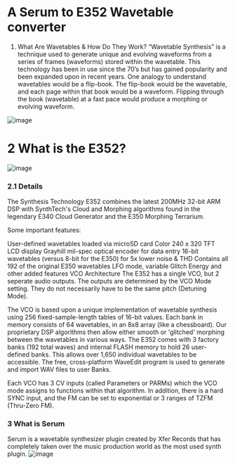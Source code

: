 #  A Serum to E352 Wavetable converter


1. What Are Wavetables & How Do They Work?
“Wavetable Synthesis” is a technique used to generate unique and evolving waveforms from a series of frames (waveforms) stored within the wavetable. 
This technology has been in use since the 70’s but has gained popularity and been expanded upon in recent years. 
One analogy to understand wavetables would be a flip-book. The flip-book would be the wavetable, and each page within that book would be a waveform. 
Flipping through the book (wavetable) at a fast pace would produce a morphing or evolving waveform.

![image](https://gravitascreate.com/wp-content/uploads/2021/01/flipbook-gif.gif)



# 2 What is the E352?


![image](https://user-images.githubusercontent.com/3820011/210415586-1f957da1-4702-4733-96d9-438fef5e729f.png)


### 2.1 Details

The Synthesis Technology E352 combines the latest 200MHz 32-bit ARM DSP with SynthTech's Cloud and Morphing algorithms 
found in the legendary E340 Cloud Generator and the E350 Morphing Terrarium.



Some important features:

User-defined wavetables loaded via microSD card
Color 240 x 320 TFT LCD display
Grayhill mil-spec optical encoder for data entry
16-bit wavetables (versus 8-bit for the E350) for 5x lower noise & THD
Contains all 192 of the original E350 wavetables
LFO mode, variable Glitch Energy and other added features
VCO Architecture
The E352 has a single VCO, but 2 seperate audio outputs. The outputs are determined by the VCO Mode setting. They do not necessarily have to be the same pitch (Detuning Mode).

The VCO is based upon a unique implementation of wavetable synthesis using 256 fixed-sample-length tables of 16-bit values. Each bank in memory consists of 64 wavetables, in an 8x8 array (like a chessboard). Our proprietary DSP algorithms then allow either smooth or 'glitched' morphing between the wavetables in various ways. The E352 comes with 3 factory banks (192 total waves) and internal FLASH memory to hold 26 user-defined banks. This allows over 1,650 individual wavetables to be accessible. The free, cross-platform WaveEdit program is used to generate and import WAV files to user Banks.

Each VCO has 3 CV inputs (called Parameters or PARMs) which the VCO mode assigns to functions within that algorithm. In addition, there is a hard SYNC input, and the FM can be set to exponential or 3 ranges of TZFM (Thru-Zero FM).


### 3 What is Serum

Serum is a wavetable synthesizer plugin created by Xfer Records that has completely taken over the music production world as the most used synth plugin.
![image](https://user-images.githubusercontent.com/3820011/210420174-bdb19ebf-4607-4fe0-b91e-4c28a1e31117.png)




